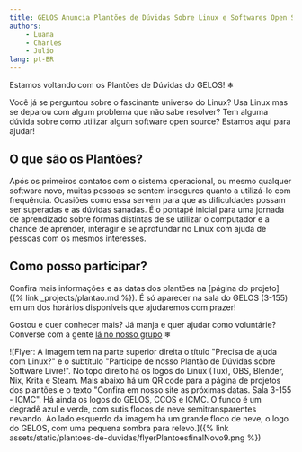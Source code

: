 ```yaml
---
title: GELOS Anuncia Plantões de Dúvidas Sobre Linux e Softwares Open Source
authors:
    - Luana
    - Charles
    - Julio
lang: pt-BR
---
```


Estamos voltando com os Plantões de Dúvidas do GELOS! ❄

Você já se perguntou sobre o fascinante universo do Linux? Usa Linux mas se deparou com algum problema que não sabe resolver? Tem alguma dúvida sobre como utilizar algum software open source? Estamos aqui para ajudar!

## O que são os Plantões?

Após os primeiros contatos com o sistema operacional, ou mesmo qualquer software novo, muitas pessoas se sentem insegures quanto a utilizá-lo com frequência. Ocasiões como essa servem para que as dificuldades possam ser superadas e as dúvidas sanadas. É o pontapé inicial para uma jornada de aprendizado sobre formas distintas de se utilizar o computador e a chance de aprender, interagir e se aprofundar no Linux com ajuda de pessoas com os mesmos interesses.

## Como posso participar?

Confira mais informações e as datas dos plantões na [página do projeto]({% link _projects/plantao.md %}). É só aparecer na sala do GELOS (3-155) em um dos horários disponíveis que ajudaremos com prazer!

Gostou e quer conhecer mais? Já manja e quer ajudar como voluntárie? Converse com a gente [lá no nosso grupo](https://t.me/gelos_geral) ❄


![Flyer: A imagem tem na parte superior direita o título "Precisa de ajuda com Linux?" e o subtítulo "Participe de nosso Plantão de Dúvidas sobre Software Livre!". No topo direito há os logos do Linux (Tux), OBS, Blender, Nix, Krita e Steam. Mais abaixo há um QR code para a página de projetos dos plantões e o texto "Confira em nosso site as próximas datas. Sala 3-155 - ICMC". Há ainda os logos do GELOS, CCOS e ICMC. O fundo é um degradê azul e verde, com sutis flocos de neve semitransparentes nevando. Ao lado esquerdo da imagem há um grande floco de neve, o logo do GELOS, com uma pequena sombra para relevo.]({% link assets/static/plantoes-de-duvidas/flyerPlantoesfinalNovo9.png %})
